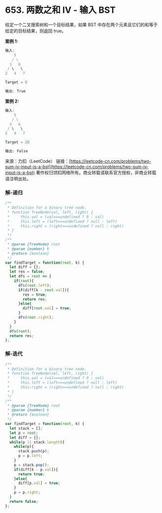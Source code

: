 # 653. 两数之和 IV - 输入 BST

给定一个二叉搜索树和一个目标结果，如果 BST 中存在两个元素且它们的和等于给定的目标结果，则返回 true。

**案例 1:**

```js
输入: 
    5
   / \
  3   6
 / \   \
2   4   7

Target = 9

输出: True
```

**案例 2:**

```js
输入: 
    5
   / \
  3   6
 / \   \
2   4   7

Target = 28

输出: False
```

来源：力扣（LeetCode）
链接：[https://leetcode-cn.com/problems/two-sum-iv-input-is-a-bst](https://leetcode-cn.com/problems/two-sum-iv-input-is-a-bst)
著作权归领扣网络所有。商业转载请联系官方授权，非商业转载请注明出处。


### 解-递归
```js
/**
 * Definition for a binary tree node.
 * function TreeNode(val, left, right) {
 *     this.val = (val===undefined ? 0 : val)
 *     this.left = (left===undefined ? null : left)
 *     this.right = (right===undefined ? null : right)
 * }
 */
/**
 * @param {TreeNode} root
 * @param {number} k
 * @return {boolean}
 */
var findTarget = function(root, k) {
  let diff = {};
  let res = false;
  let dfs = root => {
    if(root){
      dfs(root.left);
      if(diff[k - root.val]){
        res = true;
        return res;
      }else{
        diff[root.val] = true; 
      }
      dfs(root.right);
    }
  }
  dfs(root);
  return res;
};
```


### 解-迭代
```js
/**
 * Definition for a binary tree node.
 * function TreeNode(val, left, right) {
 *     this.val = (val===undefined ? 0 : val)
 *     this.left = (left===undefined ? null : left)
 *     this.right = (right===undefined ? null : right)
 * }
 */
/**
 * @param {TreeNode} root
 * @param {number} k
 * @return {boolean}
 */
var findTarget = function(root, k) {
  let stack = [];
  let p = root;
  let diff = {};
  while(p || stack.length){
    while(p){
      stack.push(p);
      p = p.left;
    }
    p = stack.pop();
    if(diff[k - p.val]){
      return true;
    }else{
      diff[p.val] = true;
    }
    p = p.right;
  }
  return false;
};
```